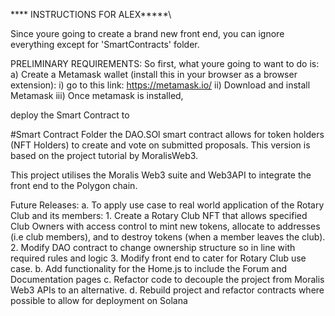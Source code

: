 **** INSTRUCTIONS FOR ALEX*****\


Since youre going to create a brand new front end, you can ignore everything except for 'SmartContracts' folder.

PRELIMINARY REQUIREMENTS:
So first, what youre going to want to do is:
 a) Create a Metamask wallet (install this in your browser as a browser extension):
 i) go to this link: https://metamask.io/ 
 ii) Download and install Metamask
 iii) Once metamask is installed, 
 

 
 deploy the Smart Contract to 









#Smart Contract Folder
the DAO.SOl smart contract allows for token holders (NFT Holders) to create and vote on submitted proposals.
This version is based on the project tutorial by MoralisWeb3.

This project utilises the Moralis Web3 suite and Web3API to integrate the front end to the Polygon chain. 

Future Releases:
a. To apply use case to real world application of the Rotary Club and its members:
    1. Create a Rotary Club NFT that allows specified Club Owners with access control to mint new tokens, allocate to addresses (i.e club members), and to destroy tokens (when a member leaves the club).
    2. Modify DAO contract to change ownership structure so in line with required rules and logic
    3. Modify front end to cater for Rotary Club use case.
b. Add functionality for the Home.js to include the Forum and Documentation pages
c. Refactor code to decouple the project from Moralis Web3 APIs to an alternative.
d. Rebuild project and refactor contracts where possible to allow for deployment on Solana